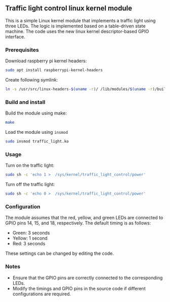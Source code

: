 ## Traffic light control linux kernel module
This is a simple Linux kernel module that implements a traffic light using three LEDs. The logic is implemented based on a table-driven state machine. The code uses the new linux kernel descriptor-based GPIO interface.

### Prerequisites
Download raspberry pi kernel headers:
```bash
sudo apt install raspberrypi-kernel-headers
```
Create following symlink:
```bash
ln -s /usr/src/linux-headers-$(uname -r)/ /lib/modules/$(uname -r)/build
```

### Build and install
Build the module using make:
```bash
make
```
Load the module using `insmod`
```bash
sudo insmod traffic_light.ko
```

### Usage
Turn on the traffic light:
```bash
sudo sh -c 'echo 1 >  /sys/kernel/traffic_light_control/power'
```
Turn off the traffic light:
```bash
sudo sh -c 'echo 0 >  /sys/kernel/traffic_light_control/power'
```

### Configuration
The module assumes that the red, yellow, and green LEDs are connected to GPIO pins 14, 15, and 18, respectively. The default timing is as follows:
+ Green: 3 seconds
+ Yellow: 1 second
+ Red: 3 seconds

These settings can be changed by editing the code.

### Notes
+ Ensure that the GPIO pins are correctly connected to the corresponding LEDs.
+ Modify the timings and GPIO pins in the source code if different configurations are required.
